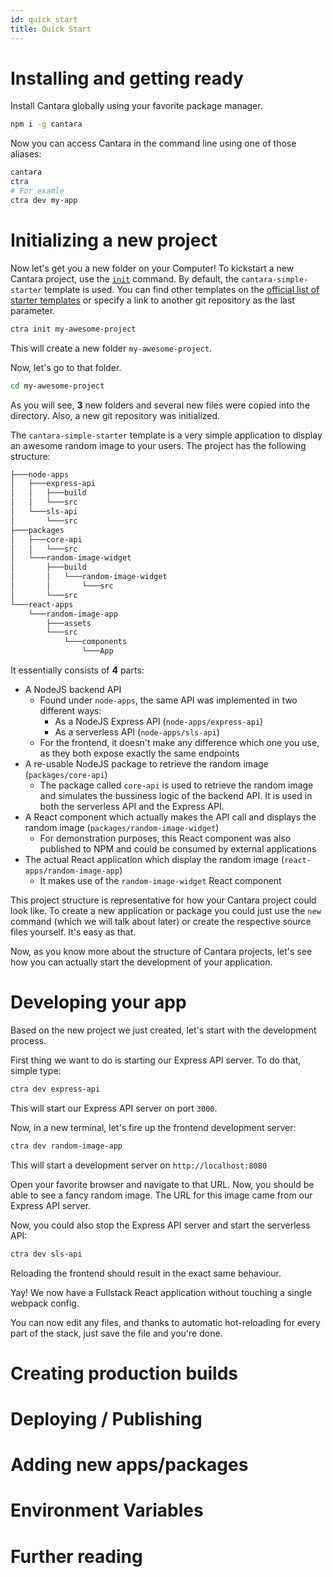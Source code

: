 ```yaml
---
id: quick_start
title: Quick Start
---
```


# Installing and getting ready

Install Cantara globally using your favorite package manager.

```bash
npm i -g cantara
```

Now you can access Cantara in the command line using one of those aliases:

```bash
cantara
ctra
# For examle
ctra dev my-app
```

# Initializing a new project

Now let's get you a new folder on your Computer!
To kickstart a new Cantara project, use the [`init`](commands/init) command.
By default, the `cantara-simple-starter` template is used. You can find other templates on the [official list of starter templates](starter_templates) or specify a link to another git repository as the last parameter.

```bash
ctra init my-awesome-project
```

This will create a new folder `my-awesome-project`.

Now, let's go to that folder.

```bash
cd my-awesome-project
```

As you will see, **3** new folders and several new files were copied into the directory. Also, a new git repository was initialized.

The `cantara-simple-starter` template is a very simple application to display an awesome random image to your users. The project has the following structure:

```bash
├───node-apps
│   ├───express-api
│   │   ├───build
│   │   └───src
│   └───sls-api
│       └───src
├───packages
│   ├───core-api
│   │   └───src
│   └───random-image-widget
│       ├───build
│       │   └───random-image-widget
│       │       └───src
│       └───src
└───react-apps
    └───random-image-app
        ├───assets
        └───src
            └───components
                └───App
```

It essentially consists of **4** parts:

- A NodeJS backend API
  - Found under `node-apps`, the same API was implemented in two different ways:
    - As a NodeJS Express API (`node-apps/express-api`)
    - As a serverless API (`node-apps/sls-api`)
  - For the frontend, it doesn't make any difference which one you use, as they both expose exactly the same endpoints
- A re-usable NodeJS package to retrieve the random image (`packages/core-api`)
  - The package called `core-api` is used to retrieve the random image and simulates the bussiness logic of the backend API. It is used in both the serverless API and the Express API.
- A React component which actually makes the API call and displays the random image (`packages/random-image-widget`)
  - For demonstration purposes, this React component was also published to NPM and could be consumed by external applications
- The actual React application which display the random image (`react-apps/random-image-app`)
  - It makes use of the `random-image-widget` React component

This project structure is representative for how your Cantara project could look like. To create a new application or package you could just use the `new` command (which we will talk about later) or create the respective source files yourself. It's easy as that.

Now, as you know more about the structure of Cantara projects, let's see how you can actually start the development of your application.

# Developing your app

Based on the new project we just created, let's start with the development process.

First thing we want to do is starting our Express API server. To do that, simple type:

```bash
ctra dev express-api
```

This will start our Express API server on port `3000`.

Now, in a new terminal, let's fire up the frontend development server:

```bash
ctra dev random-image-app
```

This will start a development server on `http://localhost:8080`

Open your favorite browser and navigate to that URL.
Now, you should be able to see a fancy random image. The URL for this image came from our Express API server.

Now, you could also stop the Express API server and start the serverless API:

```bash
ctra dev sls-api
```

Reloading the frontend should result in the exact same behaviour.

Yay! We now have a Fullstack React application without touching a single webpack config.

You can now edit any files, and thanks to automatic hot-reloading for every part of the stack, just save the file and you're done.

# Creating production builds

# Deploying / Publishing

# Adding new apps/packages

# Environment Variables

# Further reading

